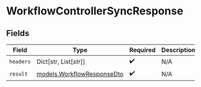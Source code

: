 # WorkflowControllerSyncResponse


## Fields

| Field                                                          | Type                                                           | Required                                                       | Description                                                    |
| -------------------------------------------------------------- | -------------------------------------------------------------- | -------------------------------------------------------------- | -------------------------------------------------------------- |
| `headers`                                                      | Dict[str, List[*str*]]                                         | :heavy_check_mark:                                             | N/A                                                            |
| `result`                                                       | [models.WorkflowResponseDto](../models/workflowresponsedto.md) | :heavy_check_mark:                                             | N/A                                                            |